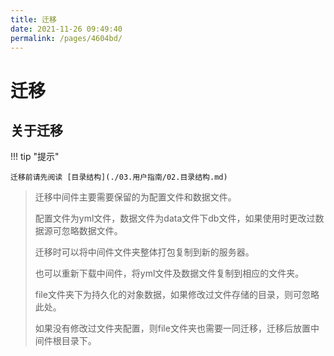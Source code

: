 ```yaml
---
title: 迁移
date: 2021-11-26 09:49:40
permalink: /pages/4604bd/
---
```


# 迁移

## 关于迁移

!!! tip "提示"

    迁移前请先阅读 [目录结构](./03.用户指南/02.目录结构.md)



> 迁移中间件主要需要保留的为配置文件和数据文件。
>
> 配置文件为yml文件，数据文件为data文件下db文件，如果使用时更改过数据源可忽略数据文件。
>
> 迁移时可以将中间件文件夹整体打包复制到新的服务器。
>
> 也可以重新下载中间件，将yml文件及数据文件复制到相应的文件夹。
>
> file文件夹下为持久化的对象数据，如果修改过文件存储的目录，则可忽略此处。
>
> 如果没有修改过文件夹配置，则file文件夹也需要一同迁移，迁移后放置中间件根目录下。

